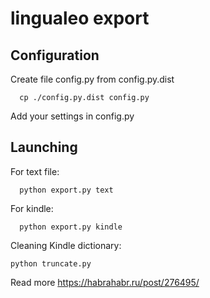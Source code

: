 lingualeo export
================

## Configuration
Create file config.py from config.py.dist
```
  cp ./config.py.dist config.py
```
Add your settings in config.py

## Launching
For text file:
```
  python export.py text
```
For kindle:
```
  python export.py kindle
```

Сleaning Kindle dictionary:
```
python truncate.py
```
Read more https://habrahabr.ru/post/276495/
